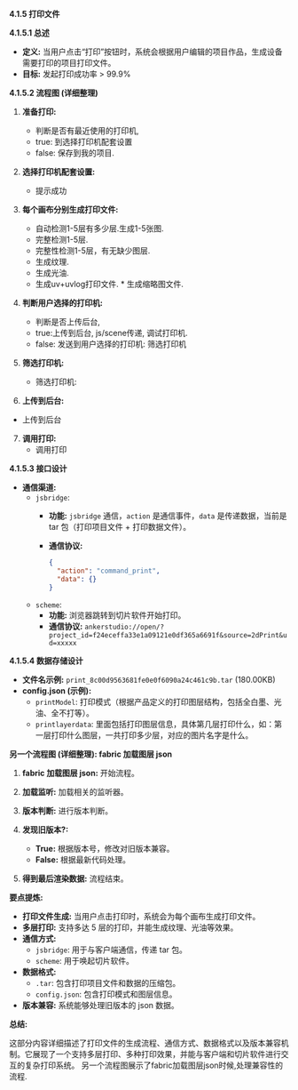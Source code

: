 

**4.1.5 打印文件**

**4.1.5.1 总述**

*   **定义:** 当用户点击“打印”按钮时，系统会根据用户编辑的项目作品，生成设备需要打印的项目打印文件。
*   **目标:** 发起打印成功率 > 99.9%

**4.1.5.2 流程图 (详细整理)**

1.  **准备打印:**
    *   判断是否有最近使用的打印机,
    *   true: 到选择打印机配套设置
    *   false: 保存到我的项目.

2.  **选择打印机配套设置:**
    *   提示成功

3.  **每个画布分别生成打印文件:**
     *  自动检测1-5层有多少层.生成1-5张图.
       *  完整检测1-5层.
       *   完整性检测1-5层，有无缺少图层.
       *   生成纹理.
       *   生成光油.
       *  生成uv+uvlog打印文件.
        *  生成缩略图文件.

4.  **判断用户选择的打印机:**
    *   判断是否上传后台,
       * true:上传到后台, js/scene传递, 调试打印机.
       * false: 发送到用户选择的打印机: 筛选打印机

5. **筛选打印机:**
     *    筛选打印机:

6.  **上传到后台:**
 * 上传到后台

7. **调用打印:**
     *    调用打印

**4.1.5.3 接口设计**

*   **通信渠道:**
    *   `jsbridge`:
        *   **功能:** `jsbridge` 通信，`action` 是通信事件，`data` 是传递数据，当前是 tar 包（打印项目文件 + 打印数据文件）。
        *   **通信协议:**

            ```json
            {
              "action": "command_print",
              "data": {}
            }
            ```
    *   `scheme`:
        *   **功能:** 浏览器跳转到切片软件开始打印。
        *   **通信协议:** `ankerstudio://open/?project_id=f24eceffa33e1a09121e0df365a6691f&source=2dPrint&ud=xxxxx`

**4.1.5.4 数据存储设计**

*   **文件名示例:** `print_8c00d9563681fe0e0f6090a24c461c9b.tar` (180.00KB)
*   **config.json (示例):**
    *   `printModel`: 打印模式（根据产品定义的打印图层结构，包括全白墨、光油、全不打等）。
    *   `printlayerdata`: 里面包括打印图层信息，具体第几层打印什么，如：第一层打印什么图层，一共打印多少层，对应的图片名字是什么。

**另一个流程图 (详细整理): fabric 加载图层 json**

1.  **fabric 加载图层 json:** 开始流程。

2.  **加载监听:** 加载相关的监听器。

3.  **版本判断:** 进行版本判断。

4.  **发现旧版本?:**
    *   **True:** 根据版本号，修改对旧版本兼容。
    *   **False:** 根据最新代码处理。

5.  **得到最后渲染数据:** 流程结束。

**要点提炼:**

*   **打印文件生成:** 当用户点击打印时，系统会为每个画布生成打印文件。
*   **多层打印:** 支持多达 5 层的打印，并能生成纹理、光油等效果。
*   **通信方式:**
    *   `jsbridge`: 用于与客户端通信，传递 tar 包。
    *   `scheme`: 用于唤起切片软件。
*   **数据格式:**
    *   `.tar`: 包含打印项目文件和数据的压缩包。
    *   `config.json`: 包含打印模式和图层信息。
*   **版本兼容:** 系统能够处理旧版本的 json 数据。

**总结:**

这部分内容详细描述了打印文件的生成流程、通信方式、数据格式以及版本兼容机制。它展现了一个支持多层打印、多种打印效果，并能与客户端和切片软件进行交互的复杂打印系统。 另一个流程图展示了fabric加载图层json时候,处理兼容性的流程.
